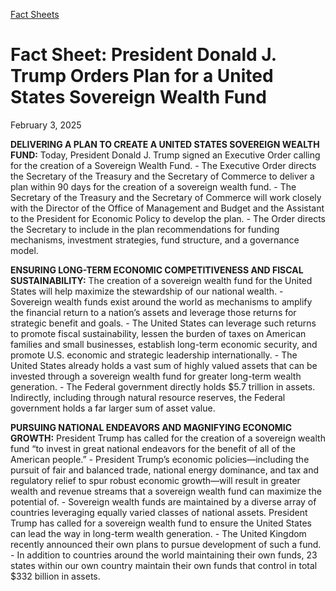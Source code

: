 [Fact Sheets](https://www.whitehouse.gov/fact-sheets/)

# **Fact Sheet: President Donald J. Trump Orders Plan for a United States Sovereign Wealth Fund**

February 3, 2025

**DELIVERING A PLAN TO CREATE A UNITED STATES SOVEREIGN WEALTH FUND:** Today, President Donald J. Trump signed an Executive Order calling for the creation of a Sovereign Wealth Fund.
    - The Executive Order directs the Secretary of the Treasury and the Secretary of Commerce to deliver a plan within 90 days for the creation of a sovereign wealth fund.       - The Secretary of the Treasury and the Secretary of Commerce will work closely with the Director of the Office of Management and Budget and the Assistant to the President for Economic Policy to develop the plan.        - The Order directs the Secretary to include in the plan recommendations for funding mechanisms, investment strategies, fund structure, and a governance model. 

**ENSURING LONG-TERM ECONOMIC COMPETITIVENESS AND FISCAL SUSTAINABILITY:** The creation of a sovereign wealth fund for the United States will help maximize the stewardship of our national wealth.
    - Sovereign wealth funds exist around the world as mechanisms to amplify the financial return to a nation’s assets and leverage those returns for strategic benefit and goals.       - The United States can leverage such returns to promote fiscal sustainability, lessen the burden of taxes on American families and small businesses, establish long-term economic security, and promote U.S. economic and strategic leadership internationally. 
    - The United States already holds a vast sum of highly valued assets that can be invested through a sovereign wealth fund for greater long-term wealth generation.       - The Federal government directly holds $5.7 trillion in assets. Indirectly, including through natural resource reserves, the Federal government holds a far larger sum of asset value. 

**PURSUING NATIONAL ENDEAVORS AND MAGNIFYING ECONOMIC GROWTH:** President Trump has called for the creation of a sovereign wealth fund “to invest in great national endeavors for the benefit of all of the American people.”
    - President Trump’s economic policies—including the pursuit of fair and balanced trade, national energy dominance, and tax and regulatory relief to spur robust economic growth—will result in greater wealth and revenue streams that a sovereign wealth fund can maximize the potential of.
    - Sovereign wealth funds are maintained by a diverse array of countries leveraging equally varied classes of national assets. President Trump has called for a sovereign wealth fund to ensure the United States can lead the way in long-term wealth generation.       - The United Kingdom recently announced their own plans to pursue development of such a fund.        - In addition to countries around the world maintaining their own funds, 23 states within our own country maintain their own funds that control in total $332 billion in assets.
